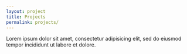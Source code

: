 ```yaml
---
layout: project
title: Projects
permalink: projects/
---
```


Lorem ipsum dolor sit amet, consectetur adipisicing elit, sed do eiusmod tempor incididunt ut labore et dolore.
